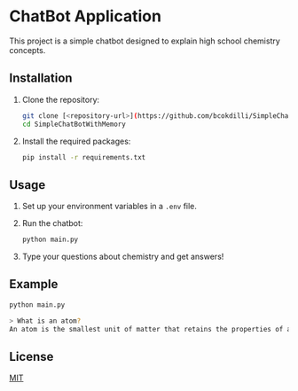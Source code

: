# ChatBot Application

This project is a simple chatbot designed to explain high school chemistry concepts.

## Installation

1. Clone the repository:
    ```bash
    git clone [<repository-url>](https://github.com/bcokdilli/SimpleChatBotWithMemory.git)
    cd SimpleChatBotWithMemory
    ```

2. Install the required packages:
    ```bash
    pip install -r requirements.txt
    ```

## Usage

1. Set up your environment variables in a `.env` file.

2. Run the chatbot:
    ```bash
    python main.py
    ```

3. Type your questions about chemistry and get answers!

## Example

```bash
python main.py

> What is an atom?
An atom is the smallest unit of matter that retains the properties of an element. It is composed of a nucleus and electrons. The nucleus contains protons and neutrons, while electrons orbit around the nucleus.
```

## License

[MIT](https://choosealicense.com/licenses/mit/)
